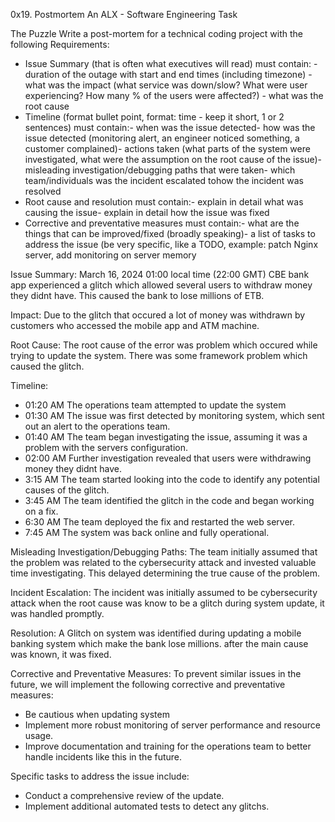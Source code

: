 
0x19. Postmortem An ALX - Software Engineering Task

The Puzzle
Write a post-mortem for a technical coding project with the following Requirements:
- Issue Summary (that is often what executives will read) must contain: - duration of the outage with start and end times (including timezone) - what was the impact (what service was down/slow? What were user experiencing? How many % of the users were affected?) - what was the root cause
- Timeline (format bullet point, format: time - keep it short, 1 or 2 sentences) must contain:- when was the issue detected- how was the issue detected (monitoring alert, an engineer noticed something, a customer complained)- actions taken (what parts of the system were investigated, what were the assumption on the root cause of the issue)- misleading investigation/debugging paths that were taken- which team/individuals was the incident escalated tohow the incident was resolved
- Root cause and resolution must contain:- explain in detail what was causing the issue- explain in detail how the issue was fixed
- Corrective and preventative measures must contain:- what are the things that can be improved/fixed (broadly speaking)- a list of tasks to address the issue (be very specific, like a TODO, example: patch Nginx server, add monitoring on server memory


Issue Summary:
March 16, 2024 01:00 local time (22:00 GMT) CBE bank app experienced a glitch which allowed several users to withdraw money they didnt have. This caused the bank to lose millions of ETB.


Impact:
Due to the glitch that occured a lot of money was withdrawn by customers who accessed the mobile app and ATM machine.


Root Cause:
The root cause of the error was problem which occured while trying to update the system. There was some framework problem which caused the glitch.


Timeline:
- 01:20 AM  The operations team attempted to update the system
- 01:30 AM  The issue was first detected by monitoring system, which sent out an alert to the operations team.
- 01:40 AM  The team began investigating the issue, assuming it was a problem with the servers configuration.
- 02:00 AM  Further investigation revealed that users were withdrawing money they didnt have.
- 3:15 AM  The team started looking into the code to identify any potential causes of the glitch.
- 3:45 AM  The team identified the glitch in the code and began working on a fix.
- 6:30 AM  The team deployed the fix and restarted the web server.
- 7:45 AM  The system was back online and fully operational.


Misleading Investigation/Debugging Paths:
The team initially assumed that the problem was related to the cybersecurity attack and invested valuable time investigating. This delayed determining the true cause of the problem.


Incident Escalation:
The incident was initially assumed to be cybersecurity attack when the root cause was know to be a glitch during system update, it was handled promptly.


Resolution:
A Glitch on system was identified during updating a mobile banking system which make the bank lose millions. after the main cause was known, it was fixed.


Corrective and Preventative Measures:
To prevent similar issues in the future, we will implement the following corrective and preventative measures:
- Be cautious when updating system 
- Implement more robust monitoring of server performance and resource usage.
- Improve documentation and training for the operations team to better handle incidents like this in the future.


Specific tasks to address the issue include:
- Conduct a comprehensive review of the update.
- Implement additional automated tests to detect any glitchs.

